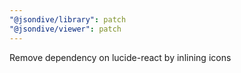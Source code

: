 ```yaml
---
"@jsondive/library": patch
"@jsondive/viewer": patch
---
```


Remove dependency on lucide-react by inlining icons
